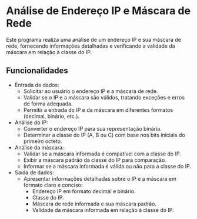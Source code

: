 <h1>Análise de Endereço IP e Máscara de Rede</h1>

<p>Este programa realiza uma análise de um endereço IP e sua máscara de rede, fornecendo informações detalhadas e verificando a validade da máscara em relação à classe do IP.</p>

<h2>Funcionalidades</h2>

* Entrada de dados:
    * Solicitar ao usuário o endereço IP e a máscara de rede.
    * Validar se o IP e a máscara são válidos, tratando exceções e erros de forma adequada.
    * Permitir a entrada do IP e da máscara em diferentes formatos (decimal, binário, etc.).
* Análise do IP:
    * Converter o endereço IP para sua representação binária.
    * Determinar a classe do IP (A, B ou C) com base nos bits iniciais do primeiro octeto.
* Análise da máscara:
    * Validar se a máscara informada é compatível com a classe do IP.
    * Exibir a máscara padrão da classe do IP para comparação.
    * Informar se a máscara informada é válida ou não para a classe do IP.
* Saída de dados:
    * Apresentar informações detalhadas sobre o IP e a máscara em formato claro e conciso:
        * Endereço IP em formato decimal e binário.
        * Classe do IP.
        * Máscara de rede informada e sua máscara padrão.
        * Validade da máscara informada em relação à classe do IP.




